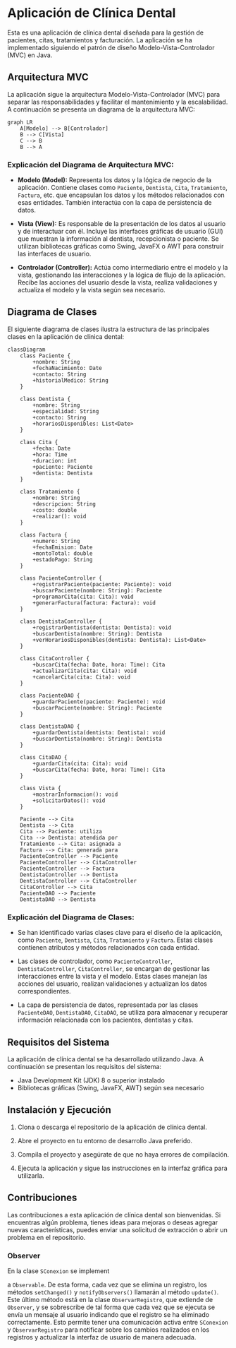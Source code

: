 
# Aplicación de Clínica Dental

Esta es una aplicación de clínica dental diseñada para la gestión de pacientes, citas, tratamientos y facturación. La aplicación se ha implementado siguiendo el patrón de diseño Modelo-Vista-Controlador (MVC) en Java.

## Arquitectura MVC

La aplicación sigue la arquitectura Modelo-Vista-Controlador (MVC) para separar las responsabilidades y facilitar el mantenimiento y la escalabilidad. A continuación se presenta un diagrama de la arquitectura MVC:

```mermaid
graph LR
    A[Modelo] --> B[Controlador]
    B --> C[Vista]
    C --> B
    B --> A
```

### Explicación del Diagrama de Arquitectura MVC:

- **Modelo (Model):** Representa los datos y la lógica de negocio de la aplicación. Contiene clases como `Paciente`, `Dentista`, `Cita`, `Tratamiento`, `Factura`, etc. que encapsulan los datos y los métodos relacionados con esas entidades. También interactúa con la capa de persistencia de datos.

- **Vista (View):** Es responsable de la presentación de los datos al usuario y de interactuar con él. Incluye las interfaces gráficas de usuario (GUI) que muestran la información al dentista, recepcionista o paciente. Se utilizan bibliotecas gráficas como Swing, JavaFX o AWT para construir las interfaces de usuario.

- **Controlador (Controller):** Actúa como intermediario entre el modelo y la vista, gestionando las interacciones y la lógica de flujo de la aplicación. Recibe las acciones del usuario desde la vista, realiza validaciones y actualiza el modelo y la vista según sea necesario.

## Diagrama de Clases

El siguiente diagrama de clases ilustra la estructura de las principales clases en la aplicación de clínica dental:

````mermaid
classDiagram
    class Paciente {
        +nombre: String
        +fechaNacimiento: Date
        +contacto: String
        +historialMedico: String
    }

    class Dentista {
        +nombre: String
        +especialidad: String
        +contacto: String
        +horariosDisponibles: List<Date>
    }

    class Cita {
        +fecha: Date
        +hora: Time
        +duracion: int
        +paciente: Paciente
        +dentista: Dentista
    }

    class Tratamiento {
        +nombre: String
        +descripcion: String
        +costo: double
        +realizar(): void
    }

    class Factura {
        +numero: String
        +fechaEmision: Date
        +montoTotal: double
        +estadoPago: String
    }

    class PacienteController {
        +registrarPaciente(paciente: Paciente): void
        +buscarPaciente(nombre: String): Paciente
        +programarCita(cita: Cita): void
        +generarFactura(factura: Factura): void
    }

    class DentistaController {
        +registrarDentista(dentista: Dentista): void
        +buscarDentista(nombre: String): Dentista
        +verHorariosDisponibles(dentista: Dentista): List<Date>
    }

    class CitaController {
        +buscarCita(fecha: Date, hora: Time): Cita
        +actualizarCita(cita: Cita): void
        +cancelarCita(cita: Cita): void
    }

    class PacienteDAO {
        +guardarPaciente(paciente: Paciente): void
        +buscarPaciente(nombre: String): Paciente
    }

    class DentistaDAO {
        +guardarDentista(dentista: Dentista): void
        +buscarDentista(nombre: String): Dentista
    }

    class CitaDAO {
        +guardarCita(cita: Cita): void
        +buscarCita(fecha: Date, hora: Time): Cita
    }

    class Vista {
        +mostrarInformacion(): void
        +solicitarDatos(): void
    }

    Paciente --> Cita
    Dentista --> Cita
    Cita --> Paciente: utiliza
    Cita --> Dentista: atendida por
    Tratamiento --> Cita: asignada a
    Factura --> Cita: generada para
    PacienteController --> Paciente
    PacienteController --> CitaController
    PacienteController --> Factura
    DentistaController --> Dentista
    DentistaController --> CitaController
    CitaController --> Cita
    PacienteDAO --> Paciente
    DentistaDAO --> Dentista

````

### Explicación del Diagrama de Clases:

- Se han identificado varias clases clave para el diseño de la aplicación, como `Paciente`, `Dentista`, `Cita`, `Tratamiento` y `Factura`. Estas clases contienen atributos y métodos relacionados con cada entidad.

- Las clases de controlador, como `PacienteController`, `DentistaController`, `CitaController`, se encargan de gestionar las interacciones entre la vista y el modelo. Estas clases manejan las acciones del usuario, realizan validaciones y actualizan los datos correspondientes.

- La capa de persistencia de datos, representada por las clases `PacienteDAO`, `DentistaDAO`, `CitaDAO`, se utiliza para almacenar y recuperar información relacionada con los pacientes, dentistas y citas.

## Requisitos del Sistema

La aplicación de clínica dental se ha desarrollado utilizando Java. A continuación se presentan los requisitos del sistema:

- Java Development Kit (JDK) 8 o superior instalado
- Bibliotecas gráficas (Swing, JavaFX, AWT) según sea necesario

## Instalación y Ejecución

1. Clona o descarga el repositorio de la aplicación de clínica dental.

2. Abre el proyecto en tu entorno de desarrollo Java preferido.

3. Compila el proyecto y asegúrate de que no haya errores de compilación.

4. Ejecuta la aplicación y sigue las instrucciones en la interfaz gráfica para utilizarla.

## Contribuciones

Las contribuciones a esta aplicación de clínica dental son bienvenidas. Si encuentras algún problema, tienes ideas para mejoras o deseas agregar nuevas características, puedes enviar una solicitud de extracción o abrir un problema en el repositorio.

### Observer

En la clase `SConexion` se implement

a `Observable`. De esta forma, cada vez que se elimina un registro, los métodos `setChanged()` y `notifyObservers()` llamarán al método `update()`. Este último método está en la clase `ObservarRegistro`, que extiende de `Observer`, y se sobrescribe de tal forma que cada vez que se ejecuta se envía un mensaje al usuario indicando que el registro se ha eliminado correctamente. Esto permite tener una comunicación activa entre `SConexion` y `ObservarRegistro` para notificar sobre los cambios realizados en los registros y actualizar la interfaz de usuario de manera adecuada.

